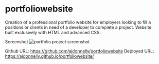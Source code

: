 # portfoliowebsite
Creation of a professional portfolio website for employers looking to fill a positions or clients in need of a developer to 
complete a project. Website built exclusively with HTML and advanced CSS.

Screenshot ![portfolio project screenshot](https://user-images.githubusercontent.com/65695895/85216064-03bcaa00-b346-11ea-96b4-fcd64a0aad19.JPG)

Github URL: https://github.com/ajdonnelly/portfoliowebsite
Deployed URL: https://ajdonnelly.github.io/portfoliowebsite/
